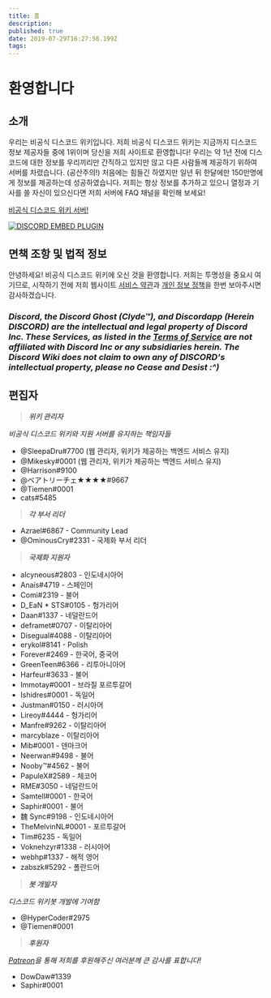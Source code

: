 ```yaml
---
title: 홈
description: 
published: true
date: 2019-07-29T16:27:50.199Z
tags: 
---
```


# 환영합니다
## 소개

우리는 비공식 디스코드 위키입니다. 저희 비공식 디스코드 위키는 지금까지 디스코드 정보 제공자들 중에 1위이며 당신을 저희 사이트로 환영합니다! 우리는 약 1년 전에 디스코드에 대한 정보를 우리끼리만 간직하고 있지만 않고 다른 사람들께 제공하기 위하여 서버를 차렸습니다. (공산주의!) 처음에는 힘들긴 하였지만 일년 뒤 한달에만 150만명에게 정보를 제공하는데 성공하였습니다. 저희는 항상 정보를 추가하고 있으니 열정과 기사를 쓸 자신이 있으신다면 저희 서버에 FAQ 채널을 확인해 보세요!

[비공식 디스코드 위키 서버!](https://discord.gg/s26rr5f)

<a href="https://discord.gg/s26rr5f">![DISCORD EMBED PLUGIN](https://discordapp.com/api/guilds/367460196148183040/widget.png?style=banner2)</a>

## 면책 조항 및 법적 정보
안녕하세요! 비공식 디스코드 위키에 오신 것을 환영합니다. 저희는 투명성을 중요시 여기므로, 시작하기 전에 저희 웹사이트 [서비스 약관](/terms)과 [개인 정보 정책](/privacy)을 한번 보아주시면 감사하겠습니다.

### ***Discord, the Discord Ghost (Clyde™), and Discordapp (Herein DISCORD) are the intellectual and legal property of Discord Inc. These Services, as listed in the [Terms of Service](/terms) are not affiliated with Discord Inc or any subsidiaries herein. The Discord Wiki does not claim to own any of DISCORD's intellectual property, please no Cease and Desist :^)***

## 편집자
> ***위키 관리자***

*비공식 디스코드 위키와 지원 서버를 유지하는 책임자들*
* @SleepaDru#7700 (웹 관리자, 위키가 제공하는 백엔드 서비스 유지)
* @Mikesky#0001 (웹 관리자, 위키가 제공하는 백엔드 서비스 유지)
* @Harrison#9100
* @ベアトリーチェ★★★★#9667
* @Tiemen#0001
* cats#5485

>***각 부서 리더***

* Azrael#6867 - Community Lead
* @OminousCry#2331 - 국제화 부서 리더

> ***국제화 지원자***

* alcyneous#2803 - 인도네시아어
* Anaís#4719 - 스페인어
* Comi#2319 - 불어
* D_EaN * STS#0105 - 헝가리어
* Daan#1337 - 네덜란드어
* deframet#0707 - 이탈리아어
* Disegual#4088 - 이탈리아어
* erykol#8141 - Polish
* Forever#2469 - 한국어, 중국어
* GreenTeen#6366 - 리투아니아어
* Harfeur#3633 - 불어
* Immotay#0001 - 브라질 포르투갈어
* Ishidres#0001 - 독일어
* Justman#0150 - 러시아어
* Lireoy#4444 - 헝가리어
* Manfre#9262 - 이탈리아어
* marcyblaze - 이탈리아어
* Mib#0001 - 덴마크어
* Neerwan#9498 - 불어
* Nooby™#4562 - 불어
* PapuleX#2589 - 체코어
* RME#3050 - 네덜란드어
* Samtell#0001 - 한국어
* Saphir#0001 - 불어
* 魏 Sync#9198 - 인도네시아어
* TheMelvinNL#0001 - 포르투갈어
* Tim#6235 - 독일어
* Voknehzyr#1338 - 러시아어
* webhp#1337 - 해적 영어
* zabszk#5292 - 폴란드어


> ***봇 개발자***

*디스코드 위키봇 개발에 기여함*
* @HyperCoder#2975
* @Tiemen#0001

>***후원자***

*[Patreon](https://www.patreon.com/TheDiscordWiki)을 통해 저희를 후원해주신 여러분께 큰 감사를 표합니다!*

* DowDaw#1339
* Saphir#0001